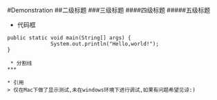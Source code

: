 #Demonstration
##二级标题
###三级标题
####四级标题
#####五级标题

* 代码框
```
public static void main(String[] args) {
              System.out.println("Hello,world!");
}

 * 分割线
***

* 引用
> 仅在Mac下做了显示测试,未在windows环境下进行调试,如果有问题希望见谅:)

